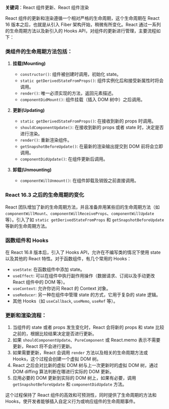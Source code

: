 **关键词**：React 组件更新、React 组件渲染

React 组件的更新和渲染遵循一个相对严格的生命周期，这个生命周期在 React 16 版本之后，也就是从引入 Fiber 架构开始，稍微有所变化。React 通过一系列的生命周期方法以及新引入的 Hooks API，对组件的更新进行管理，主要流程如下：

### 类组件的生命周期方法包括：

1. **挂载(Mounting)**

   - `constructor()`: 组件被创建时调用，初始化 state。
   - `static getDerivedStateFromProps()`: 组件实例化后和接受新属性时将会调用。
   - `render()`: 唯一必须实现的方法，返回元素描述。
   - `componentDidMount()`: 组件挂载（插入 DOM 树中）之后调用。

2. **更新(Updating)**

   - `static getDerivedStateFromProps()`: 在接收到新的 props 时调用。
   - `shouldComponentUpdate()`: 在接收到新的 props 或者 state 时，决定是否进行渲染。
   - `render()`: 重新渲染组件。
   - `getSnapshotBeforeUpdate()`: 在最新的渲染输出提交到 DOM 前将会立即调用。
   - `componentDidUpdate()`: 在组件更新后调用。

3. **卸载(Unmounting)**
   - `componentWillUnmount()`: 在组件卸载及销毁之前直接调用。

### React 16.3 之后的生命周期的变化

React 团队增加了新的生命周期方法，并且准备弃用某些旧的生命周期方法（如 `componentWillMount`、`componentWillReceiveProps`、`componentWillUpdate` 等）。引入了如 `static getDerivedStateFromProps` 和 `getSnapshotBeforeUpdate` 等新的生命周期方法。

### 函数组件和 Hooks

在 React 16.8 版本后，引入了 Hooks API，允许在不编写类的情况下使用 state 以及其他的 React 特性。对于函数组件，有几个常用的 Hooks：

- `useState`: 在函数组件中添加 state。
- `useEffect`: 可以在组件中执行副作用操作（数据请求、订阅以及手动更改 React 组件中的 DOM 等）。
- `useContext`: 允许你访问 React 的 Context 对象。
- `useReducer`: 另一种在组件中管理 state 的方式，它用于复杂的 state 逻辑。
- 其他 Hooks（如 `useCallback`, `useMemo`, `useRef` 等）。

### 更新和渲染流程：

1. 当组件的 state 或者 props 发生变化时，React 会将新的 props 和 state 比较之前的，根据比较结果决定是否进行更新。
2. 如果 `shouldComponentUpdate`、`PureComponent` 或 React.memo 表示不需要更新，React 将不会进行更新。
3. 如果需要更新，React 会调用 `render` 方法以及相关的生命周期方法或 Hooks，这个过程会创建一个虚拟 DOM 树。
4. React 之后会对比新的虚拟 DOM 树与上一次更新时的虚拟 DOM 树，通过 DOM diffing 算法判断在哪进行实际的 DOM 更新。
5. 应用必要的 DOM 更新到实际的 DOM 树上，如果有必要，调用 `getSnapshotBeforeUpdate` 和 `componentDidUpdate` 方法。

这个过程保持了 React 组件的高效和可预测性，同时提供了生命周期的方法和 Hooks，使开发者能够插入自定义行为或响应组件的生命周期事件。
